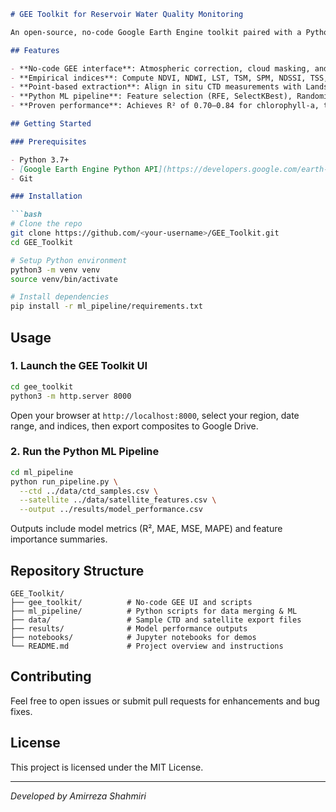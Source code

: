 ````markdown
# GEE Toolkit for Reservoir Water Quality Monitoring

An open-source, no-code Google Earth Engine toolkit paired with a Python ML pipeline for end-to-end reservoir water quality assessment.

## Features

- **No-code GEE interface**: Atmospheric correction, cloud masking, and pixel‑wise time-series extraction.
- **Empirical indices**: Compute NDVI, NDWI, LST, TSM, SPM, NDSSI, TSS, Chl‑a, turbidity, CDOM, and cyanobacteria without coding.
- **Point-based extraction**: Align in situ CTD measurements with Landsat 8/9 & Sentinel‑2 pixels for local calibration.
- **Python ML pipeline**: Feature selection (RFE, SelectKBest), RandomizedSearchCV tuning, and ensemble models (RF, XGBoost, CatBoost, MLP, stacking, voting).
- **Proven performance**: Achieves R² of 0.70–0.84 for chlorophyll‑a, turbidity, and water surface temperature (WST).

## Getting Started

### Prerequisites

- Python 3.7+
- [Google Earth Engine Python API](https://developers.google.com/earth-engine/python_install)
- Git

### Installation

```bash
# Clone the repo
git clone https://github.com/<your-username>/GEE_Toolkit.git
cd GEE_Toolkit

# Setup Python environment
python3 -m venv venv
source venv/bin/activate

# Install dependencies
pip install -r ml_pipeline/requirements.txt
````

## Usage

### 1. Launch the GEE Toolkit UI

```bash
cd gee_toolkit
python3 -m http.server 8000
```

Open your browser at `http://localhost:8000`, select your region, date range, and indices, then export composites to Google Drive.

### 2. Run the Python ML Pipeline

```bash
cd ml_pipeline
python run_pipeline.py \
  --ctd ../data/ctd_samples.csv \
  --satellite ../data/satellite_features.csv \
  --output ../results/model_performance.csv
```

Outputs include model metrics (R², MAE, MSE, MAPE) and feature importance summaries.

## Repository Structure

```
GEE_Toolkit/
├── gee_toolkit/          # No-code GEE UI and scripts
├── ml_pipeline/          # Python scripts for data merging & ML
├── data/                 # Sample CTD and satellite export files
├── results/              # Model performance outputs
├── notebooks/            # Jupyter notebooks for demos
└── README.md             # Project overview and instructions
```

## Contributing

Feel free to open issues or submit pull requests for enhancements and bug fixes.

## License

This project is licensed under the MIT License.

---

*Developed by Amirreza Shahmiri*

```
```
